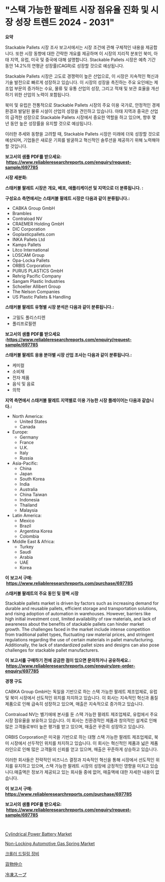 <p><h1>"스택 가능한 팔레트 시장 점유율 진화 및 시장 성장 트렌드 2024 - 2031"</h1></p><p><strong>요약</strong></p>
<p><p>Stackable Pallets 시장 조사 보고서에서는 시장 조건에 관해 구체적인 내용을 제공합니다. 또한 시장 동향에 대한 간략한 개요를 제공하며 이 시장의 지리적 분포인 북미, 아태 지역, 유럽, 미국 및 중국에 대해 설명합니다. Stackable Pallets 시장은 예측 기간 동안 14.2%의 연평균 성장률(CAGR)로 성장할 것으로 예상됩니다.</p><p>Stackable Pallets 시장은 고도로 경쟁력이 높은 산업으로, 이 시장은 지속적인 혁신과 기술 발전으로 빠르게 성장하고 있습니다. 이 시장의 성장을 촉진하는 주요 요인에는 제조업 부문의 증가하는 수요, 물류 및 유통 산업의 성장, 그리고 적재 및 보관 효율을 개선하기 위한 산업의 노력이 포함됩니다.</p><p>북미 및 유럽은 전통적으로 Stackable Pallets 시장의 주요 이용 국가로, 안정적인 경제 환경과 발달된 물류 시설이 산업의 성장을 견인하고 있습니다. 아태 지역과 중국은 산업의 급격한 성장으로 Stackable Pallets 시장에서 중요한 역할을 하고 있으며, 향후 몇 년 동안 높은 성장률을 유지할 것으로 예상됩니다.</p><p>이러한 추세와 동향을 고려할 때, Stackable Pallets 시장은 미래에 더욱 성장할 것으로 예상되며, 기업들은 새로운 기회를 발굴하고 혁신적인 솔루션을 제공하기 위해 노력해야 할 것입니다.</p></p>
<p><strong>보고서의 샘플 PDF를 받으세요: &nbsp;<a href="https://www.reliableresearchreports.com/enquiry/request-sample/697785">https://www.reliableresearchreports.com/enquiry/request-sample/697785</a></strong></p>
<p><strong>시장 세분화:</strong></p>
<p><strong> 스태커블 팔레트 시장은 개요, 배포, 애플리케이션 및 지역으로 더 분류됩니다. :</strong></p>
<p><strong>구성요소 측면에서는 스태커블 팔레트 시장은 다음과 같이 분류됩니다.:</strong></p>
<p><ul><li>CABKA Group GmbH</li><li>Brambles</li><li>Contraload NV</li><li>CRAEMER Holding GmbH</li><li>DIC Corporation</li><li>Goplasticpallets.com</li><li>INKA Pallets Ltd</li><li>Kamps Pallets</li><li>Litco International</li><li>LOSCAM Group</li><li>Opa-Locka Pallets</li><li>ORBIS Corporation</li><li>PURUS PLASTICS GmbH</li><li>Rehrig Pacific Company</li><li>Sangam Plastic Industries</li><li>Schoeller Allibert Group</li><li>The Nelson Companies</li><li>US Plastic Pallets & Handling</li></ul></p>
<p><strong> 스태커블 팔레트 유형별 시장 분석은 다음과 같이 분류됩니다.:</strong></p>
<p><ul><li>고밀도 폴리스티렌</li><li>폴리프로필렌</li></ul></p>
<p><strong>보고서의 샘플 PDF를 받으세요 :<a href="https://www.reliableresearchreports.com/enquiry/request-sample/697785">https://www.reliableresearchreports.com/enquiry/request-sample/697785</a></strong></p>
<p><strong> 스태커블 팔레트 응용 분야별 시장 산업 조사는 다음과 같이 분류됩니다.:</strong></p>
<p><ul><li>케미컬</li><li>소비재</li><li>전자 제품</li><li>음식 및 음료</li><li>의학</li></ul></p>
<p><strong>지역 측면에서 스태커블 팔레트 지역별로 이용 가능한 시장 플레이어는 다음과 같습니다.:</strong></p>
<p><ul>
    <li>
        North America:
        <ul>
            <li>United States</li>
            <li>Canada</li>
        </ul>
    </li>
    <li>
        Europe:
        <ul>
            <li>Germany</li>
            <li>France</li>
            <li>U.K.</li>
            <li>Italy</li>
            <li>Russia</li>
        </ul>
    </li>
    <li>
        Asia-Pacific:
        <ul>
            <li>China</li>
            <li>Japan</li>
            <li>South Korea</li>
            <li>India</li>
            <li>Australia</li>
            <li>China Taiwan</li>
            <li>Indonesia</li>
            <li>Thailand</li>
            <li>Malaysia</li>
        </ul>
    </li>
    <li>
        Latin America:
        <ul>
            <li>Mexico</li>
            <li>Brazil</li>
            <li>Argentina Korea</li>
            <li>Colombia</li>
        </ul>
    </li>
    <li>
        Middle East & Africa:
        <ul>
            <li>Turkey</li>
            <li>Saudi</li>
            <li>Arabia</li>
            <li>UAE</li>
            <li>Korea</li>
        </ul>
    </li>
    </ul></p>
<p><strong>이 보고서 구매: &nbsp;<a href="https://www.reliableresearchreports.com/purchase/697785">https://www.reliableresearchreports.com/purchase/697785</a></strong></p>
<p><strong>스태커블 팔레트의 주요 동인 및 장벽 시장</strong></p>
<p><p>Stackable pallets market is driven by factors such as increasing demand for durable and reusable pallets, efficient storage and transportation solutions, and rising adoption of automation in warehouses. However, barriers like high initial investment cost, limited availability of raw materials, and lack of awareness about the benefits of stackable pallets can hinder market growth. The challenges faced in the market include intense competition from traditional pallet types, fluctuating raw material prices, and stringent regulations regarding the use of certain materials in pallet manufacturing. Additionally, the lack of standardized pallet sizes and designs can also pose challenges for stackable pallet manufacturers.</p></p>
<p><strong>이 보고서를 구매하기 전에 궁금한 점이 있으면 문의하거나 공유하세요.: &nbsp;<a href="https://www.reliableresearchreports.com/enquiry/pre-order-enquiry/697785">https://www.reliableresearchreports.com/enquiry/pre-order-enquiry/697785</a></strong></p>
<p><strong>경쟁 구도</strong></p>
<p><p>CABKA Group GmbH는 독일을 기반으로 하는 스택 가능한 팔레트 제조업체로, 유럽 및 북미 시장에서 선도적인 위치를 차지하고 있습니다. 이 회사는 지속적인 혁신과 품질 제품으로 인해 급속히 성장하고 있으며, 매출은 지속적으로 증가하고 있습니다.</p><p>Contraload NV는 벨기에에 본사를 둔 스택 가능한 팔레트 제조업체로, 유럽에서 주요 시장 점유율을 보유하고 있습니다. 이 회사는 친환경적인 제품과 창의적인 설계로 인해 많은 고객들로부터 높은 평가를 받고 있으며, 매출은 꾸준히 성장하고 있습니다.</p><p>ORBIS Corporation은 미국을 기반으로 하는 대형 스택 가능한 팔레트 제조업체로, 북미 시장에서 선두적인 위치를 차지하고 있습니다. 이 회사는 혁신적인 제품과 넓은 제품 라인으로 인해 많은 고객들의 신뢰를 얻고 있으며, 매출은 꾸준하게 상승하고 있습니다.</p><p>이러한 회사들은 전략적인 비즈니스 결정과 지속적인 혁신을 통해 시장에서 선도적인 위치를 유지하고 있으며, 스택 가능한 팔레트 시장의 성장에 긍정적인 영향을 미치고 있습니다.매출액은 정보가 제공되고 있는 회사들 중에 없어, 매출액에 대한 자세한 내용이 없습니다.</p></p>
<p><strong>이 보고서 구매: &nbsp; <a href="https://www.reliableresearchreports.com/purchase/697785">https://www.reliableresearchreports.com/purchase/697785</a></strong></p>
<p><strong>보고서의 샘플 PDF를 받으세요: &nbsp;<a href="https://www.reliableresearchreports.com/enquiry/request-sample/697785">https://www.reliableresearchreports.com/enquiry/request-sample/697785</a></strong><strong></strong></p>
<p>&nbsp;</p>
<p><p><a href="https://github.com/abdelrhmankishk22/Market-Research-Report-List-3/blob/main/cylindrical-power-battery-market.md">Cylindrical Power Battery Market</a></p><p><a href="https://issuu.com/reportprime-2/docs/non-locking-automotive-gas-spring-market-size-2030">Non-Locking Automotive Gas Spring Market</a></p><p><a href="https://github.com/GabrielBlanda5656/Market-Research-Report-List-1/blob/main/482821515519.md">크롤러 드릴링 장비</a></p><p><a href="https://github.com/EstelWisozk1/Market-Research-Report-List-1/blob/main/902430116564.md">貨物仲介</a></p><p><a href="https://github.com/lrlmopnhwd79300/Market-Research-Report-List-1/blob/main/681504916563.md">冷凍スープ</a></p></p>
